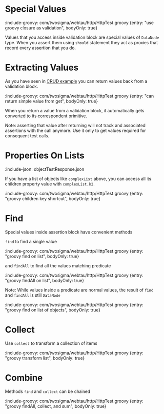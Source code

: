 # Special Values

:include-groovy: com/twosigma/webtau/http/HttpTest.groovy {entry: "use groovy closure as validation", bodyOnly: true}

Values that you access inside validation block are special values of `DataNode` type. When you assert them using `should` statement
they act as proxies that record every assertion that you do. 


# Extracting Values

As you have seen in [CRUD example](REST/CRUD) you can return values back from a validation block.

:include-groovy: com/twosigma/webtau/http/HttpTest.groovy {entry: "can return simple value from get", bodyOnly: true}

When you return a value from a validation block, it automatically gets converted to its correspondent primitive. 

Note: asserting that value after returning will not track and associated assertions with the call anymore. Use it only
to get values required for consequent test calls.  

# Properties On Lists

:include-json: objectTestResponse.json

If you have a list of objects like `complexList` above, you can access all its children property value with `complexList.k2`.

:include-groovy: com/twosigma/webtau/http/HttpTest.groovy {entry: "groovy children key shortcut", bodyOnly: true}

# Find


Special values inside assertion block have convenient methods

`find` to find a single value

:include-groovy: com/twosigma/webtau/http/HttpTest.groovy {entry: "groovy find on list", bodyOnly: true}


and `findAll` to find all the values matching predicate

:include-groovy: com/twosigma/webtau/http/HttpTest.groovy {entry: "groovy findAll on list", bodyOnly: true}

Note: While values inside a predicate are normal values, the result of `find` and `findAll` is still `DataNode`

:include-groovy: com/twosigma/webtau/http/HttpTest.groovy {entry: "groovy find on list of objects", bodyOnly: true}

# Collect

Use `collect` to transform a collection of items

:include-groovy: com/twosigma/webtau/http/HttpTest.groovy {entry: "groovy transform list", bodyOnly: true}

# Combine

Methods `find` and `collect` can be chained
 
:include-groovy: com/twosigma/webtau/http/HttpTest.groovy {entry: "groovy findAll, collect, and sum", bodyOnly: true}
